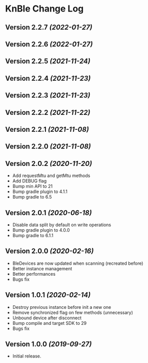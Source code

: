 KnBle Change Log
==========

Version 2.2.7 *(2022-01-27)*
----------------------------

Version 2.2.6 *(2022-01-27)*
----------------------------

Version 2.2.5 *(2021-11-24)*
----------------------------

Version 2.2.4 *(2021-11-23)*
----------------------------

Version 2.2.3 *(2021-11-23)*
----------------------------

Version 2.2.2 *(2021-11-22)*
----------------------------

Version 2.2.1 *(2021-11-08)*
----------------------------

Version 2.2.0 *(2021-11-08)*
----------------------------

Version 2.0.2 *(2020-11-20)*
----------------------------
- Add requestMtu and getMtu methods
- Add DEBUG flag
- Bump min API to 21
- Bump gradle plugin to 4.1.1
- Bump gradle to 6.5

Version 2.0.1 *(2020-06-18)*
----------------------------

- Disable data split by default on write operations
- Bump gradle plugin to 4.0.0
- Bump gradle to 6.1.1

Version 2.0.0 *(2020-02-16)*
----------------------------

- BleDevices are now updated when scanning (recreated before)
- Better instance management
- Better performances
- Bugs fix

Version 1.0.1 *(2020-02-14)*
----------------------------

 * Destroy previous instance before init a new one
 * Remove synchronized flag on few methods (unnecessary)
 * Unbound device after disconnect
 * Bump compile and target SDK to 29
 * Bugs fix

Version 1.0.0 *(2019-09-27)*
----------------------------

 * Initial release.

